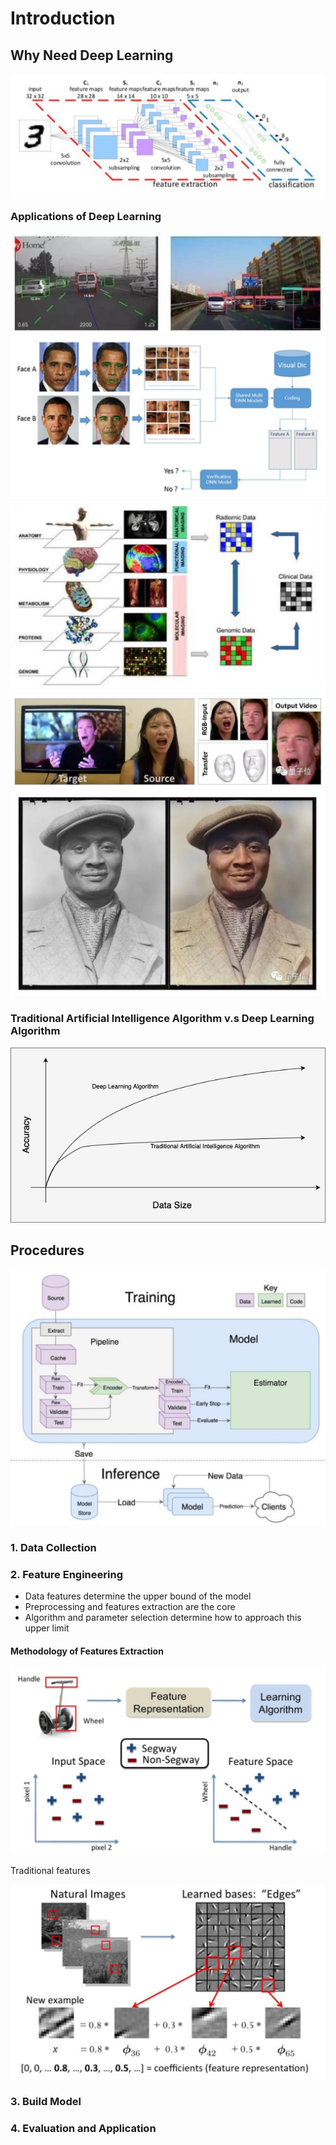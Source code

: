 # Introduction

## Why Need Deep Learning

![why_need_deep_learning](../reports/figures/why_need_deep_learning.png)

### Applications of Deep Learning

![application_1](../reports/figures/application_1.png)
![application_2](../reports/figures/application_2.png)
![application_3](../reports/figures/application_3.png)
![application_4](../reports/figures/application_4.png)
![application_5](../reports/figures/application_5.png)

### Traditional Artificial Intelligence Algorithm v.s Deep Learning Algorithm

![traditional_ai_algo_vs_dl_algo](../reports/figures/traditional_ai_algo_vs_dl_algo.png)

## Procedures

![dl_procedures](../reports/figures/dl_procedures.png)

### 1. Data Collection

### 2. Feature Engineering

- Data features determine the upper bound of the model
- Preprocessing and features extraction are the core
- Algorithm and parameter selection determine how to approach this upper limit

#### Methodology of Features Extraction

![features_extraction_methodology](../reports/figures/features_extraction_methodology.png)

Traditional features

![traditional_features_extraction](../reports/figures/traditional_features_extraction.png)

### 3. Build Model

### 4. Evaluation and Application
